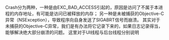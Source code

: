 Crash分为两种，一种是由EXC_BAD_ACCESS引起的，原因是访问了不属于本进程的内存地址，有可能是访问已被释放的内存；
另一种是未被捕获的Objective-C异常（NSException），导致程序向自身发送了SIGABRT信号而崩溃。
其实对于未捕获的Objective-C异常，我们是有办法将它记录下来的，如果日志记录得当，能够解决绝大部分崩溃的问题。
这里对于UI线程与后台线程分别说明
